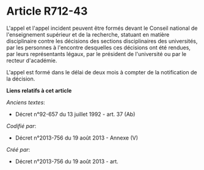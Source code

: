 # Article R712-43

L'appel et l'appel incident peuvent être formés devant le Conseil national de l'enseignement supérieur et de la recherche,
statuant en matière disciplinaire contre les décisions des sections disciplinaires des universités, par les personnes à
l'encontre desquelles ces décisions ont été rendues, par leurs représentants légaux, par le président de l'université ou par
le recteur d'académie.

L'appel est formé dans le délai de deux mois à compter de la notification de la décision.

**Liens relatifs à cet article**

_Anciens textes_:

  - Décret n°92-657 du 13 juillet 1992 - art. 37 (Ab)

_Codifié par_:

  - Décret n°2013-756 du 19 août 2013 -  Annexe (V)

_Créé par_:

  - Décret n°2013-756 du 19 août 2013 - art.
